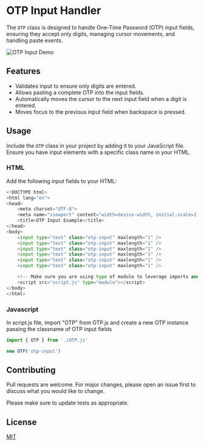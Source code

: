 # OTP Input Handler

The `OTP` class is designed to handle One-Time Password (OTP) input fields, ensuring they accept only digits, managing cursor movements, and handling paste events.

![OTP Input Demo](./otp-demo.gif)

## Features

- Validates input to ensure only digits are entered.
- Allows pasting a complete OTP into the input fields.
- Automatically moves the cursor to the next input field when a digit is entered.
- Moves focus to the previous input field when backspace is pressed.

## Usage
Include the `OTP` class in your project by adding it to your JavaScript file. Ensure you have input elements with a specific class name in your HTML.

### HTML

Add the following input fields to your HTML:

```python
<!DOCTYPE html>
<html lang="en">
<head>
    <meta charset="UTF-8">
    <meta name="viewport" content="width=device-width, initial-scale=1.0">
    <title>OTP Input Example</title>
</head>
<body>
    <input type="text" class="otp-input" maxlength="1" />
    <input type="text" class="otp-input" maxlength="1" />
    <input type="text" class="otp-input" maxlength="1" />
    <input type="text" class="otp-input" maxlength="1" />
    <input type="text" class="otp-input" maxlength="1" />
    <input type="text" class="otp-input" maxlength="1" />

    <!-- Make sure you are using type of module to leverage imports and exports -->
    <script src="script.js" type="module"></script>
</body>
</html>
```

### Javascript

In script.js file, import "OTP" from OTP.js and create a new OTP instance passing the classname of OTP input fields

```javascript
import { OTP } from './OTP.js'

new OTP('otp-input')
```

## Contributing

Pull requests are welcome. For major changes, please open an issue first
to discuss what you would like to change.

Please make sure to update tests as appropriate.

## License

[MIT](https://choosealicense.com/licenses/mit/)
